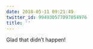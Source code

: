 ```yaml
---
date: 2018-05-11 09:21:49
twitter_id: 994930577097854976
title: ''
---
```


<!-- Tweet at https://twitter.com/statuses/730490556845936641 is either deleted or protected. -->

Glad that didn’t happen!

